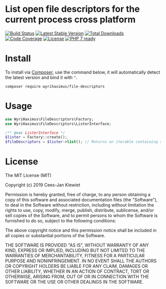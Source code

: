 # List open file descriptors for the current process cross platform

[![Build Status](https://travis-ci.com/WyriHaximus/php-file-descriptors.svg?branch=master)](https://travis-ci.com/WyriHaximus/php-file-descriptors)
[![Latest Stable Version](https://poser.pugx.org/WyriHaximus/file-descriptors/v/stable.png)](https://packagist.org/packages/WyriHaximus/file-descriptors)
[![Total Downloads](https://poser.pugx.org/WyriHaximus/file-descriptors/downloads.png)](https://packagist.org/packages/WyriHaximus/file-descriptors/stats)
[![Code Coverage](https://scrutinizer-ci.com/g/WyriHaximus/php-file-descriptors/badges/coverage.png?b=master)](https://scrutinizer-ci.com/g/WyriHaximus/php-file-descriptors/?branch=master)
[![License](https://poser.pugx.org/WyriHaximus/file-descriptors/license.png)](https://packagist.org/packages/WyriHaximus/file-descriptors)
[![PHP 7 ready](http://php7ready.timesplinter.ch/WyriHaximus/php-file-descriptors/badge.svg)](https://travis-ci.com/WyriHaximus/php-file-descriptors)


# Install

To install via [Composer](http://getcomposer.org/), use the command below, it will automatically detect the latest version and bind it with `^`.

```
composer require wyrihaximus/file-descriptors
```

# Usage

```php
use WyriHaximus\FileDescriptors\Factory;
use WyriHaximus\FileDescriptors\ListerInterface;

/** @var ListerInterface */
$lister = Factory::create();
$fileDescriptors = $lister->list(); // Returns an iterable containing a list of open file descriptors for the current process
```


# License

The MIT License (MIT)

Copyright (c) 2019 Cees-Jan Kiewiet

Permission is hereby granted, free of charge, to any person obtaining a copy
of this software and associated documentation files (the "Software"), to deal
in the Software without restriction, including without limitation the rights
to use, copy, modify, merge, publish, distribute, sublicense, and/or sell
copies of the Software, and to permit persons to whom the Software is
furnished to do so, subject to the following conditions:

The above copyright notice and this permission notice shall be included in all
copies or substantial portions of the Software.

THE SOFTWARE IS PROVIDED "AS IS", WITHOUT WARRANTY OF ANY KIND, EXPRESS OR
IMPLIED, INCLUDING BUT NOT LIMITED TO THE WARRANTIES OF MERCHANTABILITY,
FITNESS FOR A PARTICULAR PURPOSE AND NONINFRINGEMENT. IN NO EVENT SHALL THE
AUTHORS OR COPYRIGHT HOLDERS BE LIABLE FOR ANY CLAIM, DAMAGES OR OTHER
LIABILITY, WHETHER IN AN ACTION OF CONTRACT, TORT OR OTHERWISE, ARISING FROM,
OUT OF OR IN CONNECTION WITH THE SOFTWARE OR THE USE OR OTHER DEALINGS IN THE
SOFTWARE.
